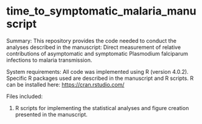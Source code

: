 # time_to_symptomatic_malaria_manuscript

Summary: This repository provides the code needed to conduct the analyses described in the manuscript: Direct measurement of relative contributions of asymptomatic and symptomatic Plasmodium falciparum infections to malaria transmission. 

System requirements: All code was implemented using R (version 4.0.2). Specific R packages used are described in the manuscript and R scripts. R can be installed here: https://cran.rstudio.com/

Files included: 
1) R scripts for implementing the statistical analyses and figure creation presented in the manuscript.